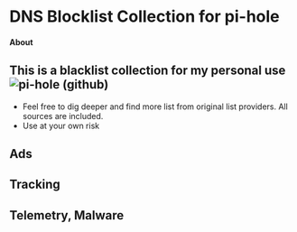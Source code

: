 # DNS Blocklist Collection for pi-hole

#### About
This is a blacklist collection for my personal use ![pi-hole (github)](https://github.com/pi-hole) 
- 
- Feel free to dig deeper and find more list from original list providers. All sources are included. 
- Use at your own risk


## Ads

## Tracking

## Telemetry, Malware
